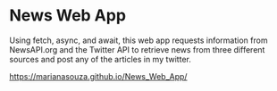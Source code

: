 # News Web App

Using fetch, async, and await, this web app requests information from NewsAPI.org and the Twitter API to retrieve news from three different sources and post any of the articles in my twitter.

https://marianasouza.github.io/News_Web_App/
